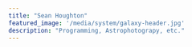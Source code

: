 ```yaml
---
title: "Sean Houghton"
featured_image: '/media/system/galaxy-header.jpg'
description: "Programming, Astrophotograpy, etc."
---
```

